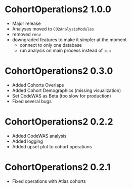 # CohortOperations2 1.0.0
- Major release
- Analyses moved to `CO2AnalysisModules`
- removed `renv`
- downgraded features to make it simpler at the moment
  - connect to only one database
  - run analysis on main process instead of `icp`

# CohortOperations2 0.3.0

- Added Cohorts Overlaps
- Added Cohort Demographics (missing visualization)
- Set CodeWAS as Beta (too slow for production)
- Fixed several bugs

# CohortOperations2 0.2.2

- Added CodeWAS analysis
- Added logging
- Added upset plot to cohort operations


# CohortOperations2 0.2.1

- Fixed operations with Atlas cohorts

